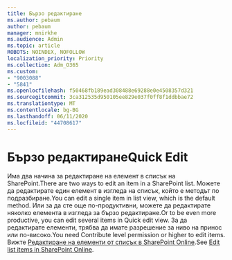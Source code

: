 ```yaml
---
title: Бързо редактиране
ms.author: pebaum
author: pebaum
manager: mnirkhe
ms.audience: Admin
ms.topic: article
ROBOTS: NOINDEX, NOFOLLOW
localization_priority: Priority
ms.collection: Adm_O365
ms.custom:
- "9003088"
- "5841"
ms.openlocfilehash: f50468fb189ead308488e69288e0e4508357d321
ms.sourcegitcommit: 3ca312535d950105ee829e037f0ff8f1ddbbae72
ms.translationtype: MT
ms.contentlocale: bg-BG
ms.lasthandoff: 06/11/2020
ms.locfileid: "44708617"
---
```

# <a name="quick-edit"></a><span data-ttu-id="1767c-102">Бързо редактиране</span><span class="sxs-lookup"><span data-stu-id="1767c-102">Quick Edit</span></span>

<span data-ttu-id="1767c-103">Има два начина за редактиране на елемент в списък на SharePoint.</span><span class="sxs-lookup"><span data-stu-id="1767c-103">There are two ways to edit an item in a SharePoint list.</span></span> <span data-ttu-id="1767c-104">Можете да редактирате един елемент в изгледа на списък, който е методът по подразбиране.</span><span class="sxs-lookup"><span data-stu-id="1767c-104">You can edit a single item in list view, which is the default method.</span></span> <span data-ttu-id="1767c-105">Или за да сте още по-продуктивни, можете да редактирате няколко елемента в изгледа за бързо редактиране.</span><span class="sxs-lookup"><span data-stu-id="1767c-105">Or to be even more productive, you can edit several items in Quick edit view.</span></span> <span data-ttu-id="1767c-106">За да редактирате елементи, трябва да имате разрешение за ниво на принос или по-високо.</span><span class="sxs-lookup"><span data-stu-id="1767c-106">You need Contribute level permission or higher to edit items.</span></span> <span data-ttu-id="1767c-107">Вижте [Редактиране на елементи от списък в SharePoint Online](https://support.microsoft.com/office/dac1a1c3-a80b-4082-ba57-715cf613d0f7).</span><span class="sxs-lookup"><span data-stu-id="1767c-107">See [Edit list items in SharePoint Online](https://support.microsoft.com/office/dac1a1c3-a80b-4082-ba57-715cf613d0f7).</span></span>

